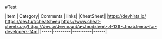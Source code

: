 #Test

|Item | Category| Comments | links|
|CheatSheet|||https://devhints.io/ https://dev.tu/t/cheatsheeu https://www.cheat-sheets.org/https://dev.to/devmount/a-cheatsheet-of-128-cheatsheets-for-developers-f4m|
|-----|---------|----------|------|
